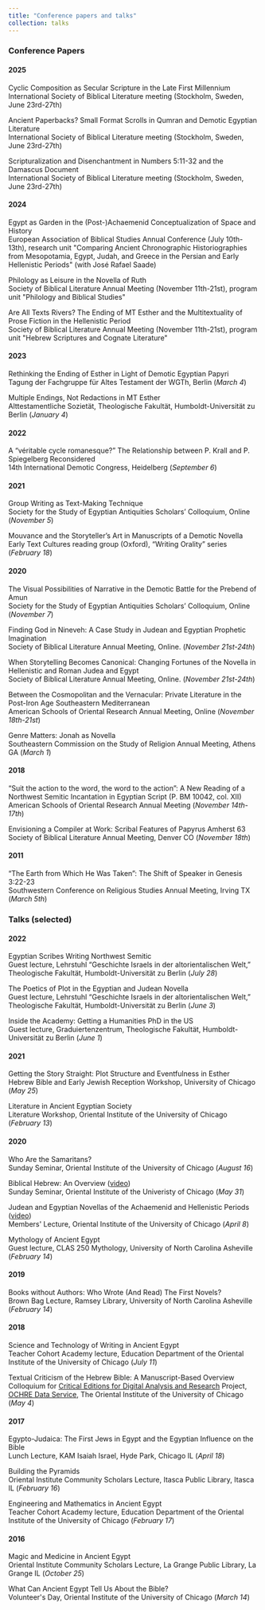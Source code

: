 ```yaml
---
title: "Conference papers and talks"
collection: talks
---
```


### <a name="papers"></a>Conference Papers

#### 2025

Cyclic Composition as Secular Scripture in the Late First Millennium<br/>
International Society of Biblical Literature meeting (Stockholm, Sweden, June 23rd-27th)

Ancient Paperbacks? Small Format Scrolls in Qumran and Demotic Egyptian Literature</br>
International Society of Biblical Literature meeting (Stockholm, Sweden, June 23rd-27th)

Scripturalization and Disenchantment in Numbers 5:11-32 and the Damascus Document</br>
International Society of Biblical Literature meeting (Stockholm, Sweden, June 23rd-27th)

#### 2024

Egypt as Garden in the (Post-)Achaemenid Conceptualization of Space and History<br/>
European Association of Biblical Studies Annual Conference (July 10th-13th), research unit "Comparing Ancient Chronographic Historiographies from Mesopotamia, Egypt, Judah, and Greece in the Persian and Early Hellenistic Periods" (with José Rafael Saade)

Philology as Leisure in the Novella of Ruth<br/>
Society of Biblical Literature Annual Meeting (November 11th-21st), program unit "Philology and Biblical Studies"

Are All Texts Rivers? The Ending of MT Esther and the Multitextuality of Prose Fiction in the Hellenistic Period<br/>
Society of Biblical Literature Annual Meeting (November 11th-21st), program unit "Hebrew Scriptures and Cognate Literature"

#### 2023

Rethinking the Ending of Esther in Light of Demotic Egyptian Papyri<br/> 
Tagung der Fachgruppe für Altes Testament der WGTh, Berlin (_March 4_)

Multiple Endings, Not Redactions in MT Esther<br/>
Alttestamentliche Sozietät, Theologische Fakultät, Humboldt-Universität zu Berlin (_January 4_)

#### 2022

A “véritable cycle romanesque?” The Relationship between P. Krall and P. Spiegelberg Reconsidered<br/>
14th International Demotic Congress, Heidelberg (_September 6_)

#### 2021

Group Writing as Text-Making Technique<br/>
Society for the Study of Egyptian Antiquities Scholars’ Colloquium, Online (_November 5_)

Mouvance and the Storyteller’s Art in Manuscripts of a Demotic Novella
Early Text Cultures reading group (Oxford), “Writing Orality” series (_February 18_)

#### 2020

The Visual Possibilities of Narrative in the Demotic Battle for the Prebend of Amun<br/> 
Society for the Study of Egyptian Antiquities Scholars’ Colloquium, Online (_November 7_)

Finding God in Nineveh: A Case Study in Judean and Egyptian Prophetic Imagination<br/>
Society of Biblical Literature Annual Meeting, Online. (_November 21st-24th_)

When Storytelling Becomes Canonical: Changing Fortunes of the Novella in Hellenistic and Roman Judea and Egypt<br/>
Society of Biblical Literature Annual Meeting, Online. (_November 21st-24th_)

Between the Cosmopolitan and the Vernacular: Private Literature in the Post-Iron Age Southeastern Mediterranean<br/>
American Schools of Oriental Research Annual Meeting, Online (_November 18th-21st_)

Genre Matters: Jonah as Novella<br/>
Southeastern Commission on the Study of Religion Annual Meeting, Athens GA (_March 1_)

#### 2018

“Suit the action to the word, the word to the action”: A New Reading of a Northwest Semitic Incantation in Egyptian Script (P. BM 10042, col. XII)<br/>
American Schools of Oriental Research Annual Meeting (_November 14th-17th_)

Envisioning a Compiler at Work: Scribal Features of Papyrus Amherst 63<br/>
Society of Biblical	Literature Annual Meeting, Denver CO (_November 18th_)

#### 2011

“The Earth from Which He Was Taken”: The Shift of Speaker in Genesis 3:22-23<br/>
Southwestern Conference on Religious Studies Annual Meeting, Irving TX (_March 5th_)

### <a name="talks"></a>Talks (selected)

#### 2022

Egyptian Scribes Writing Northwest Semitic<br/>
Guest lecture, Lehrstuhl “Geschichte Israels in der altorientalischen Welt,” Theologische Fakultät, Humboldt-Universität zu Berlin (_July 28_)

The Poetics of Plot in the Egyptian and Judean Novella<br/>
Guest lecture, Lehrstuhl “Geschichte Israels in der altorientalischen Welt,” Theologische Fakultät, Humboldt-Universität zu Berlin (_June 3_)

Inside the Academy: Getting a Humanities PhD in the US<br/>
Guest lecture, Graduiertenzentrum, Theologische Fakultät, Humboldt-Universität zu Berlin (_June 1_)

#### 2021

Getting the Story Straight: Plot Structure and Eventfulness in Esther<br/>
Hebrew Bible and Early Jewish Reception Workshop, University of Chicago (_May 25_)

Literature in Ancient Egyptian Society<br/>
Literature Workshop, Oriental Institute of the University of Chicago (_February 13_)

#### 2020

Who Are the Samaritans?<br/>
Sunday Seminar, Oriental Institute of the University of Chicago (_August 16_)

Biblical Hebrew: An Overview ([video](https://www.youtube.com/watch?v=KUB2LZj7rKQ))<br/>
Sunday Seminar, Oriental Institute of the Univeristy of Chicago (_May 31_)

Judean and Egyptian Novellas of the Achaemenid and Hellenistic Periods ([video](https://youtu.be/1d9npCDAbE0))<br/>
Members' Lecture, Oriental Institute of the University of Chicago (_April 8_)

Mythology of Ancient Egypt<br/>
Guest lecture, CLAS 250 Mythology, University of North Carolina Asheville (_February 14_)

#### 2019

Books without Authors: Who Wrote (And Read) The First Novels?<br/>
Brown Bag Lecture, Ramsey Library, University of North Carolina Asheville (_February 14_)

#### 2018

Science and Technology of Writing in Ancient Egypt<br/>
Teacher Cohort Academy lecture, Education Department of the Oriental Institute of the University of Chicago
(_July 11_)

Textual Criticism of the Hebrew Bible: A Manuscript-Based Overview<br/>
Colloquium for [Critical Editions for Digital Analysis and Research](https://voices.uchicago.edu/cedar/) Project,
[OCHRE Data Service](https://voices.uchicago.edu/ochre/), The Oriental Institute of the University of Chicago (_May 4_)

#### 2017

Egypto-Judaica: The First Jews in Egypt and the Egyptian Influence on the Bible<br/>
Lunch Lecture, KAM Isaiah Israel, Hyde Park, Chicago IL (_April 18_)

Building the Pyramids<br/>
Oriental Institute Community Scholars Lecture, Itasca Public Library, Itasca IL (_February 16_)

Engineering and Mathematics in Ancient Egypt<br/>
Teacher Cohort Academy lecture, Education Department of the Oriental Institute of the University of Chicago (_February 17_)

#### 2016

Magic and Medicine in Ancient Egypt<br/>
Oriental Institute Community Scholars Lecture, La Grange Public Library, La Grange IL (_October 25_)

What Can Ancient Egypt Tell Us About the Bible?<br/>
Volunteer's Day, Oriental Institute of the University of Chicago (_March 14_)
